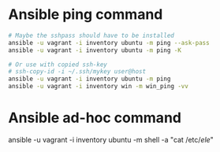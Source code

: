 # Ansible ping command
```Bash
# Maybe the sshpass should have to be installed
ansible -u vagrant -i inventory ubuntu -m ping --ask-pass
ansible -u vagrant -i inventory ubuntu -m ping -K

# Or use with copied ssh-key
# ssh-copy-id -i ~/.ssh/mykey user@host
ansible -u vagrant -i inventory ubuntu -m ping
ansible -u vagrant -i inventory win -m win_ping -vv 
```

# Ansible ad-hoc command
ansible -u vagrant -i inventory ubuntu -m shell -a "cat /etc/*ele*"